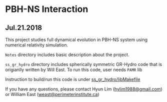 
# PBH-NS Interaction
## Jul.21.2018

This project studies full dynamical evolution in PBH-NS 
system using numerical relativity simulation.

`Notes` directory includes basic description about the project.

`ss_gr_hydro` directory includes spherically symmetric GR-Hydro
code that is origianlly written by Will East. To run this code,
user needs `PAMR` lib

Instruction to build/run this code is under 
[ss_gr_hydro/libMakefile](https://github.com/hlim88/PBH-NS/tree/master/ss_gr_hydro/libMakefile)

If you have any questions, please contact Hyun Lim (hylim1988@gmail.com) 
or William East (weast@perimeterinstitute.ca)
